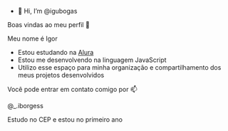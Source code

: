 - 👋 Hi, I’m @igubogas

Boas vindas ao meu perfil 💙

Meu nome é Igor 

- Estou estudando na [Alura](https://www.alura.com.br)
- Estou me desenvolvendo na linguagem JavaScript
- Utilizo esse espaço para minha organização e compartilhamento dos meus projetos desenvolvidos

 Você pode entrar em contato comigo por 📫

@_.iborgess

Estudo no CEP e estou no primeiro ano

